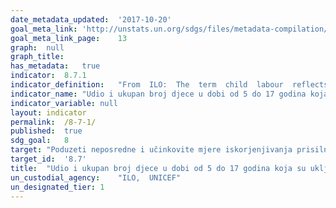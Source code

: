 ```yaml
---	
date_metadata_updated:	'2017-10-20'  
goal_meta_link:	'http://unstats.un.org/sdgs/files/metadata-compilation/Metadata-Goal-8.pdf'
goal_meta_link_page:	13
graph:	null
graph_title:	
has_metadata:	true
indicator:	8.7.1
indicator_definition:	"From  ILO:  The  term  child  labour  reflects  the  engagement  of  children  in  prohibited  work  and,  more  generally,  in  types  of  work  to  be  eliminated  as  socially  and  morally  undesirable  as  guided  by  national  legislation,  the  ILO  Minimum  Age  Convention,  1973  (No.  138),  and  the  Worst  Forms  of  Child  Labour  Convention,  1999  (No.  182),  their  respective  supplementing  Recommendations  (Nos  146  and  190),  and  the  United  Nations  Convention  on  the  Rights  of  the  Child.  The  statistical  measurement  framework  for  child  labour  is  structured  around  (i)  the  age  of  the  child;  (ii)  the  productive  activities  by  the  child,  including  their  nature  and  the  conditions  under  which  these  are  performed,  and  the  duration  of  engagement  by  the  child  in  such  activities.  For  the  purpose  of  statistical  measurement,  children  engaged  in  child  labour  include  all  persons  aged  5  to  17  years  who,  during  a  specified  time  period,  were  engaged  in  one  or  more  of  the  following  categories  of  activities:  \t(a)  worst  forms  of  child  labour,  (as  described  in  paragraphs  1730,  18th  ICLS  resolution);  \t(b)  employment  below  the  minimum  age,  (as  described  in  paragraphs  32  and  33  of  the  18th  ICLS  resolution);  and  \t(c)  hazardous  unpaid  household  services,  (as  described  in  paragraphs  36  and  37  of  the  18th  ICLS  resolution),  applicable  where  the  general  production  boundary  is  used  as  the  measurement  framework.  From  UNICEF:  This  indicator  provides  the  proportion  of  children  aged  5-17  years  who  are  engaged  in  child  labour.  It  is  calculated  by  dividing  the  number  of  children  aged  5-17  years  who  are  reported  to  have  been  engaged  in  child  labour  in  the  past  week  by  the  total  number  of  children  aged  5-17  in  the  population."
indicator_name:	"Udio i ukupan broj djece u dobi od 5 do 17 godina koja su uključena u dječji rad, prema spolu i dobi"
indicator_variable:	null
layout:	indicator
permalink:	/8-7-1/
published:	true
sdg_goal:	8
target:	"Poduzeti neposredne i učinkovite mjere iskorjenjivanja prisilnog rada, ukidanja modernog ropstva i trgovanja ljudima, te osiguranja zabrane i ukidanja najtežih oblika dječjeg rada, između ostalog novačenja i korištenja djece vojnika, te do 2025. ukinuti sve oblike dječjeg rada"
target_id:	'8.7'
title:	"Udio i ukupan broj djece u dobi od 5 do 17 godina koja su uključena u dječji rad, prema spolu i dobi"
un_custodial_agency:	"ILO,  UNICEF"
un_designated_tier:	1
---	
```

